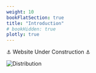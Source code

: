 ```yaml
---
weight: 10
bookFlatSection: true
title: "Introduction"
# bookHidden: true
plotly: true
---
```


⚓ Website Under Construction ⚓

<!-- {{< load-plotly >}} -->
<!-- {{< plotly json="/plotly/test.json" height="400px" >}} -->

<!-- {{< plotly json="/plotly/diffusion_en.json" height="400px" >}} -->

<!-- {{< embed-pdf url="./images/plots/distribution.pdf" >}} -->

![Distribution](/images/distribution.png)
